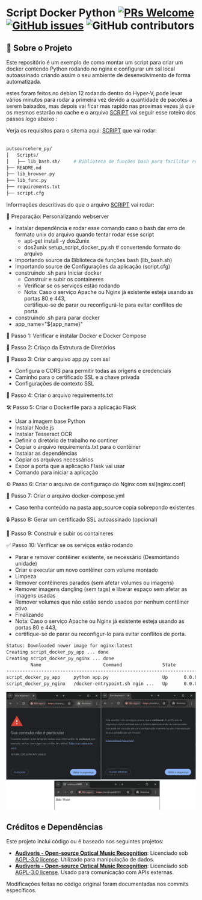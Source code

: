 
# Script Docker Python [![PRs Welcome](https://img.shields.io/badge/PRs-welcome-brightgreen.svg?style=flat-square)](http://makeapullrequest.com) [![GitHub issues](https://img.shields.io/github/issues/fabiuniz/repo.svg)](https://github.com/fabiuniz/repo/issues) ![GitHub contributors](https://img.shields.io/github/contributors/fabiuniz/repo.svg)

## 🚀 Sobre o Projeto
Este repositório é um exemplo de como montar um script para criar um docker contendo Python rodando no nginx e configurar um ssl local autoassinado criando assim o seu ambiente de desenvolvimento de forma automatizada.



estes foram feitos no debian 12 rodando dentro do Hyper-V, pode levar vários minutos para rodar a primeira vez devido a quantidade de pacotes a serem baixados, mas depois vai ficar mas rapido nas proximas vezes já que os mesmos estarão no cache  e o arquivo [SCRIPT](setup_script_launcher_py.sh) vai seguir esse roteiro dos passos logo abaixo :


Verja os requisitos para o sitema aqui: [SCRIPT](../) que vai rodar:

```bash

putsourcehere_py/
│   Scripts/
│   ├── lib_bash.sh/     # Biblioteca de funções bash para facilitar reusando rotinas
├── README.md
├── lib_browser.py
├── lib_func.py
├── requirements.txt
├── script.cfg

```

Informações descritivas do que o arquivo [SCRIPT](../setup_script_launcher_py.sh) vai rodar:

🐋 Preparação: Personalizando webserver
- Instalar dependência e rodar esse comando caso o bash dar erro de formato unix do arquivo quando tentar rodar esse script <br>
  - apt-get install -y dos2unix <br>
  - dos2unix setup_script_docker_py.sh # convertendo formato do arquivo <br>
- Importando  source da Biblioteca de funções bash (lib_bash.sh)
- Importando source de Configurações da aplicação (script.cfg)
- construindo .sh para Iniciar docker <br>
  - Construir e subir os containeres <br>
  - Verificar se os serviços estão rodando <br>
  - Nota: Caso o serviço Apache ou Nginx já existente esteja usando as portas 80 e 443, <br>
  certifique-se de parar ou reconfigurá-lo para evitar conflitos de porta. <br>
- construindo .sh para parar docker <br>
- app_name="${app_name}"

🐋 Passo 1: Verificar e instalar Docker e Docker Compose <br>

📁 Passo 2: Criaço da Estrutura de Diretórios <br>

📝 Passo 3: Criar o arquivo app.py com ssl <br>
- Configura o CORS para permitir todas as origens e credenciais <br>
- Caminho para o certificado SSL e a chave privada <br>
- Configurações de contexto SSL <br>

📄 Passo 4: Criar o arquivo requirements.txt <br>

🛠️ Passo 5: Criar o Dockerfile para a aplicação Flask <br>
- Usar a imagem base Python <br>
- Instalar Node.js <br>
- Instalar Tesseract OCR <br>
- Definir o diretório de trabalho no continer <br>
- Copiar o arquivo requirements.txt para o contêiner <br>
- Instalar as dependências <br>
- Copiar os arquivos necessários <br>
- Expor a porta que a aplicação Flask vai usar <br>
- Comando para iniciar a aplicação <br>

⚙️ Passo 6: Criar o arquivo de configuraço do Nginx com ssl(nginx.conf) <br>

🧩 Passo 7: Criar o arquivo docker-compose.yml <br>
- Caso tenha conteúdo na pasta app_source copia sobrepondo existentes <br>

🔒 Passo 8: Gerar um certificado SSL autoassinado (opcional) <br>

🚀 Passo 9: Construir e subir os containeres <br>

✅ Passo 10: Verificar se os serviços estão rodando <br>
- Parar e remover contêiner existente, se necessário (Desmontando unidade) <br>
- Criar e executar um novo contêiner com volume montado <br>
- Limpeza <br>
- Remover contêineres parados (sem afetar volumes ou imagens) <br>
- Remover imagens dangling (sem tags) e liberar espaço sem afetar as imagens usadas <br>
- Remover volumes que não estão sendo usados por nenhum contêiner ativo <br>
- Finalizando <br>
- Nota: Caso o serviço Apache ou Nginx já existente esteja usando as portas 80 e 443, <br>
- certifique-se de parar ou reconfigur-lo para evitar conflitos de porta. <br>

```bash
Status: Downloaded newer image for nginx:latest
Creating script_docker_py_app ... done
Creating script_docker_py_nginx ... done
         Name                       Command               State                                   Ports
----------------------------------------------------------------------------------------------------------------------------------------
script_docker_py_app     python app.py                    Up      0.0.0.0:8000->8000/tcp,:::8000->8000/tcp
script_docker_py_nginx   /docker-entrypoint.sh ngin ...   Up      0.0.0.0:443->443/tcp,:::443->443/tcp, 0.0.0.0:80->80/tcp,:::80->80/tcp
```
![Web Site](images/website.png)


## Créditos e Dependências

Este projeto inclui código ou é baseado nos seguintes projetos:

- **[Audiveris - Open-source Optical Music Recognition](https://github.com/Audiveris/audiveris.git)**: Licenciado sob [AGPL-3.0 license](https://opensource.org/licenses/MIT). Utilizado para manipulação de dados.
- **[Audiveris - Open-source Optical Music Recognition](https://github.com/Audiveris/audiveris.git)**: Licenciado sob [AGPL-3.0 license](https://www.apache.org/licenses/LICENSE-2.0). Usado para comunicação com APIs externas.

Modificações feitas no código original foram documentadas nos commits específicos.